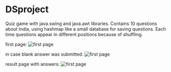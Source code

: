 # DSproject

Quiz game with java.swing and java.awt libraries.
Contains 10 questions about India, using hashmap like a small database for saving questions.
Each time questions appear in different positions because of shuffling.

first page:
![first page](https://i.imgur.com/CLQWJHd.png)

in case blank answer was submitted:
![first page](https://i.imgur.com/7bowc7x.png)

result page with answers:
![first page](https://i.imgur.com/OQKUBom.png)
